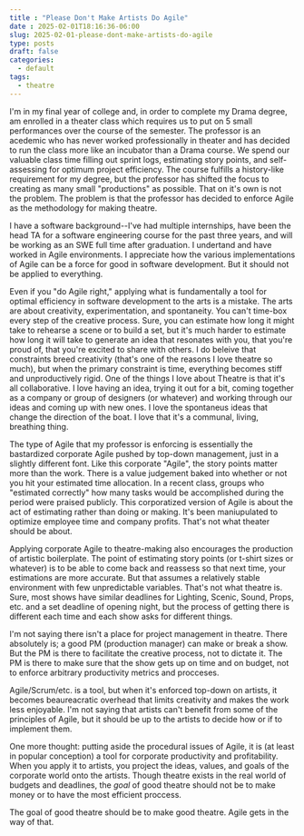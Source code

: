 ```yaml
---
title : "Please Don't Make Artists Do Agile"
date : 2025-02-01T18:16:36-06:00
slug: 2025-02-01-please-dont-make-artists-do-agile
type: posts
draft: false
categories:
  - default
tags:
  - theatre
---
```


I'm in my final year of college and, in order to complete my Drama degree, am enrolled in a theater class which requires us to put on 5 small performances over the course of the semester. The professor is an acedemic who has never worked professionally in theater and has decided to run the class more like an incubator than a Drama course. We spend our valuable class time filling out sprint logs, estimating story points, and self-assessing for optimum project efficiency. The course fulfills a history-like requirement for my degree, but the professor has shifted the focus to creating as many small "productions" as possible. That on it's own is not the problem. The problem is that the professor has decided to enforce Agile as the methodology for making theatre.

I have a software background--I've had multiple internships, have been the head TA for a software engineering course for the past three years, and will be working as an SWE full time after graduation. I undertand and have worked in Agile environments. I appreciate how the various implementations of Agile can be a force for good in software development. But it should not be applied to everything.

Even if you "do Agile right," applying what is fundamentally a tool for optimal efficiency in software development to the arts is a mistake. The arts are about creativity, experimentation, and spontaneity. You can't time-box every step of the creative process. Sure, you can estimate how long it might take to rehearse a scene or to build a set, but it's much harder to estimate how long it will take to generate an idea that resonates with you, that you're proud of, that you're excited to share with others. I do beleive that constraints breed creativity (that's one of the reasons I love theatre so much), but when the primary constraint is time, everything becomes stiff and unproductively rigid. One of the things I love about Theatre is that it's all collaborative. I love having an idea, trying it out for a bit, coming together as a company or group of designers (or whatever) and working through our ideas and coming up with new ones. I love the spontaneus ideas that change the direction of the boat. I love that it's a communal, living, breathing thing.

The type of Agile that my professor is enforcing is essentially the bastardized corporate Agile pushed by top-down management, just in a slightly different font. Like this corporate "Agile", the story points matter more than the work. There is a value judgement baked into whether or not you hit your estimated time allocation. In a recent class, groups who "estimated correctly" how many tasks would be accomplished during the period were praised publicly. This corporatized version of Agile is about the act of estimating rather than doing or making. It's been maniupulated to optimize employee time and company profits. That's not what theater should be about.

Applying corporate Agile to theatre-making also encourages the production of artistic boilerplate. The point of estimating story points (or t-shirt sizes or whatever) is to be able to come back and reassess so that next time, your estimations are more accurate. But that assumes a relatively stable environment with few unpredictable variables. That's not what theatre is. Sure, most shows have similar deadlines for Lighting, Scenic, Sound, Props, etc. and a set deadline of opening night, but the process of getting there is different each time and each show asks for different things.

I'm not saying there isn't a place for project management in theatre. There absolutely is; a good PM (production manager) can make or break a show. But the PM is there to facilitate the creative process, not to dictate it. The PM is there to make sure that the show gets up on time and on budget, not to enforce arbitrary productivity metrics and procceses.

Agile/Scrum/etc. is a tool, but when it's enforced top-down on artists, it becomes beaureacratic overhead that limits creativity and makes the work less enjoyable. I'm not saying that artists can't benefit from some of the principles of Agile, but it should be up to the artists to decide how or if to implement them.

One more thought: putting aside the procedural issues of Agile, it is (at least in popular conception) a tool for corporate productivity and profitability. When you apply it to artists, you project the ideas, values, and goals of the corporate world onto the artists. Though theatre exists in the real world of budgets and deadlines, the *goal* of good theatre should not be to make money or to have the most efficient proccess.

The goal of good theatre should be to make good theatre. Agile gets in the way of that.

